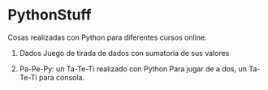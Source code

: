 # PythonStuff
Cosas realizadas con Python para diferentes cursos online.
1. Dados 
   Juego de tirada de dados con sumatoria de sus valores
  
2. Pa-Pe-Py: un Ta-Te-Ti realizado con Python
   Para jugar de a dos, un Ta-Te-Ti para consola.
